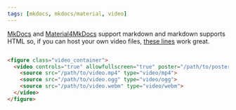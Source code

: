 ```yaml
---
tags: [mkdocs, mkdocs/material, video]
---
```

[MkDocs](https://www.mkdocs.org) and [Material4MkDocs](https://squidfunk.github.io/mkdocs-material/) support markdown and markdown supports HTML so, if you can host your own video files, [these lines](https://about.gitlab.com/handbook/markdown-guide/#display-local-videos-html5) work great.

```html

<figure class="video_container">
  <video controls="true" allowfullscreen="true" poster="/path/to/poster.png">
    <source src="/path/to/video.mp4" type="video/mp4">
    <source src="/path/to/video.ogg" type="video/ogg">
    <source src="/path/to/video.webm" type="video/webm">
  </video>
</figure>

```